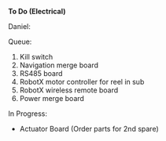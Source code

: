 **To Do (Electrical)**

Daniel:

Queue:

1. Kill switch
2. Navigation merge board
3. RS485 board
4. RobotX motor controller for reel in sub
5. RobotX wireless remote board
6. Power merge board

In Progress:

* Actuator Board (Order parts for 2nd spare)
